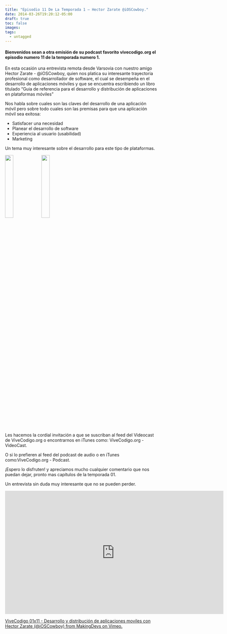 ```yaml
---
title: "Episodio 11 De La Temporada 1 – Hector Zarate @iOSCowboy."
date: 2014-03-26T19:20:12-05:00
draft: true
toc: false
images:
tags:
  - untagged
---
```


<h4>Bienvenidos sean a otra emisión de su podcast favorito vivecodigo.org el episodio numero 11 de la temporada numero 1.</h4>

En esta ocasión una entrevista remota desde Varsovia con nuestro amigo Hector Zarate - @iOSCowboy, quien nos platica su interesante trayectoria profesional como desarrollador de software, el cual se desempeña en el desarrollo de aplicaciones móviles y que se encuentra escribiendo un libro titulado “Guia de referencia para el desarrollo y distribución de aplicaciones en plataformas móviles”

Nos habla sobre cuales son las claves del desarrollo de una aplicación móvil pero sobre todo cuales son las premisas para que una aplicación móvil sea exitosa:

+ Satisfacer una necesidad
+ Planear el desarrollo de software
+ Experiencia al usuario (usabilidad)
+ Marketing

Un tema muy interesante sobre el desarrollo para este tipo de plataformas.

<img src="http://vivecodigo.org/images/uno.jpg" style="width: 23%;"></img> <img src="http://vivecodigo.org/images/dos.jpg" style="width: 23%;"></img>

Les hacemos la cordial invitación a que se suscriban al feed del Videocast de ViveCodigo.org o encontrarnos en iTunes como: ViveCodigo.org - VideoCast.

O si lo prefieren al feed del podcast de audio o en iTunes como:ViveCodigo.org - Podcast.

¡Espero lo disfruten! y apreciamos mucho cualquier comentario que nos puedan dejar, pronto mas capítulos de la temporada 01.

Un entrevista sin duda muy interesante que no se pueden perder.

<iframe src="https://player.vimeo.com/video/90047678?h=1d382254dd" width="720" height="405" frameborder="0"></iframe>

<a href="https://vimeo.com/90047678" target="_blank"> ViveCodigo 01x11 - Desarrollo y distribución de aplicaciones moviles con Hector Zarate (@iOSCowboy) from MakingDevs on Vimeo.</a>
